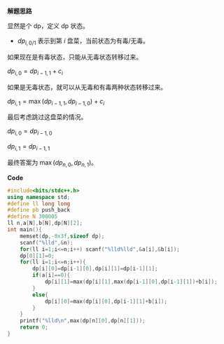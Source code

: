 **解题思路**

显然是个 dp，定义 dp 状态。

* $dp_{i,0/1}$ 表示到第 $i$ 盘菜，当前状态为有毒/无毒。

如果现在是有毒状态，只能从无毒状态转移过来。

$dp_{i,0}=dp_{i-1,1}+c_i$

如果是无毒状态，就可以从无毒和有毒两种状态转移过来。

$dp_{i,1}=\max{(dp_{i-1,1},dp_{i-1,0})}+c_i$

最后考虑跳过这盘菜的情况。

$dp_{i,0}=dp_{i-1,0}$

$dp_{i,1}=dp_{i-1,1}$

最终答案为 $\max(dp_{n,0},dp_{n,1})$。

**Code**

```cpp
#include<bits/stdc++.h>
using namespace std;
#define ll long long
#define pb push_back
#define N 300005
ll n,a[N],b[N],dp[N][2];
int main(){
	memset(dp,-0x3f,sizeof dp);
	scanf("%lld",&n);
	for(ll i=1;i<=n;i++) scanf("%lld%lld",&a[i],&b[i]);
	dp[0][1]=0;
	for(ll i=1;i<=n;i++){
		dp[i][0]=dp[i-1][0],dp[i][1]=dp[i-1][1];
		if(a[i]==0){
			dp[i][1]=max(dp[i][1],max(dp[i-1][0],dp[i-1][1])+b[i]);
		}
		else{
			dp[i][0]=max(dp[i][0],dp[i-1][1]+b[i]);
		}
	}
	printf("%lld\n",max(dp[n][0],dp[n][1]));
	return 0;
}
```